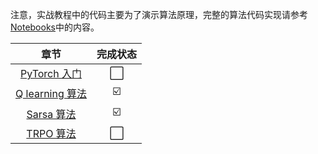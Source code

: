 
注意，实战教程中的代码主要为了演示算法原理，完整的算法代码实现请参考[Notebooks](https://github.com/datawhalechina/joyrl-book/tree/main/notebooks)中的内容。

|               章节                | 完成状态 |
| :-------------------------------: | :--: |
| [PyTorch 入门](./torch) | ⬜ |
|     [Q learning 算法](./q-learning)     | ☑️ |
|    [Sarsa 算法](./sarsa)    | ☑️ |
|    [TRPO 算法](./trpo)    | ⬜|